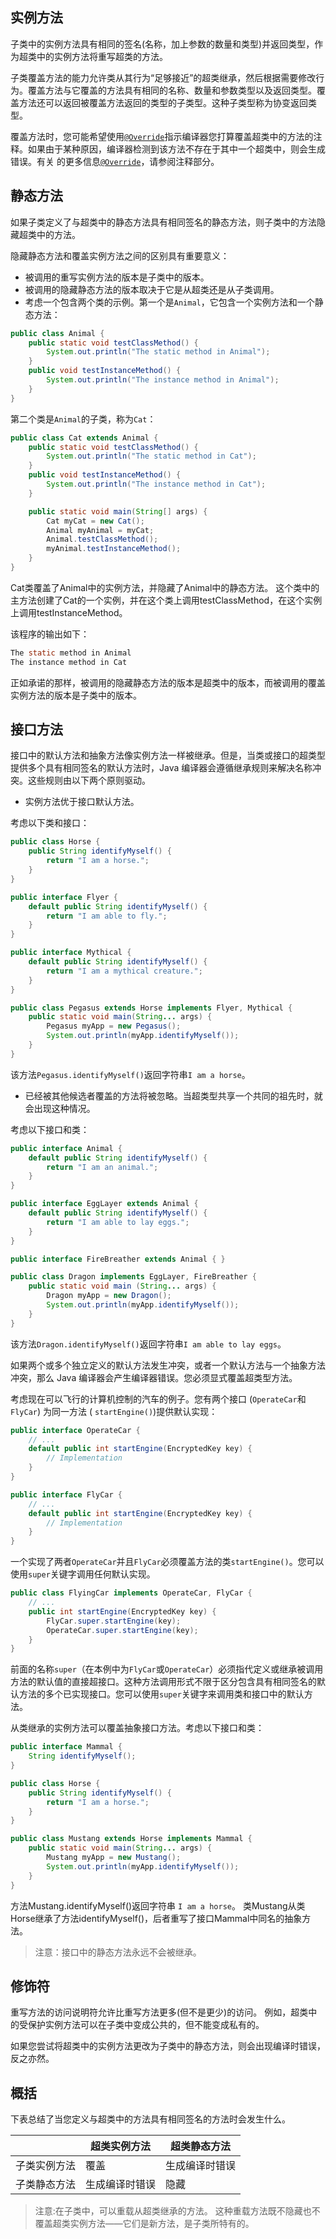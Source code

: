 ## 实例方法

子类中的实例方法具有相同的签名(名称，加上参数的数量和类型)并返回类型，作为超类中的实例方法将重写超类的方法。  

子类覆盖方法的能力允许类从其行为“足够接近”的超类继承，然后根据需要修改行为。覆盖方法与它覆盖的方法具有相同的名称、数量和参数类型以及返回类型。覆盖方法还可以返回被覆盖方法返回的类型的子类型。这种子类型称为协变返回类型。

覆盖方法时，您可能希望使用[`@Override`](https://docs.oracle.com/en/java/javase/17/docs/api/java.base/java/lang/Override.html)指示编译器您打算覆盖超类中的方法的注释。如果由于某种原因，编译器检测到该方法不存在于其中一个超类中，则会生成错误。有关 的更多信息[`@Override`](https://docs.oracle.com/en/java/javase/17/docs/api/java.base/java/lang/Override.html)，请参阅注释部分。

 

## 静态方法

如果子类定义了与超类中的静态方法具有相同签名的静态方法，则子类中的方法隐藏超类中的方法。

隐藏静态方法和覆盖实例方法之间的区别具有重要意义：

- 被调用的重写实例方法的版本是子类中的版本。
- 被调用的隐藏静态方法的版本取决于它是从超类还是从子类调用。
- 考虑一个包含两个类的示例。第一个是`Animal`，它包含一个实例方法和一个静态方法：

```java
public class Animal {
    public static void testClassMethod() {
        System.out.println("The static method in Animal");
    }
    public void testInstanceMethod() {
        System.out.println("The instance method in Animal");
    }
}
```

第二个类是`Animal`的子类，称为`Cat`：

```java
public class Cat extends Animal {
    public static void testClassMethod() {
        System.out.println("The static method in Cat");
    }
    public void testInstanceMethod() {
        System.out.println("The instance method in Cat");
    }

    public static void main(String[] args) {
        Cat myCat = new Cat();
        Animal myAnimal = myCat;
        Animal.testClassMethod();
        myAnimal.testInstanceMethod();
    }
}
```

Cat类覆盖了Animal中的实例方法，并隐藏了Animal中的静态方法。 这个类中的主方法创建了Cat的一个实例，并在这个类上调用testClassMethod，在这个实例上调用testInstanceMethod。  

该程序的输出如下：

```java
The static method in Animal
The instance method in Cat
```

正如承诺的那样，被调用的隐藏静态方法的版本是超类中的版本，而被调用的覆盖实例方法的版本是子类中的版本。

 

## 接口方法

接口中的默认方法和抽象方法像实例方法一样被继承。但是，当类或接口的超类型提供多个具有相同签名的默认方法时，Java 编译器会遵循继承规则来解决名称冲突。这些规则由以下两个原则驱动。

- 实例方法优于接口默认方法。

考虑以下类和接口：

```java
public class Horse {
    public String identifyMyself() {
        return "I am a horse.";
    }
}

public interface Flyer {
    default public String identifyMyself() {
        return "I am able to fly.";
    }
}

public interface Mythical {
    default public String identifyMyself() {
        return "I am a mythical creature.";
    }
}

public class Pegasus extends Horse implements Flyer, Mythical {
    public static void main(String... args) {
        Pegasus myApp = new Pegasus();
        System.out.println(myApp.identifyMyself());
    }
}
```

该方法`Pegasus.identifyMyself()`返回字符串`I am a horse`。

- 已经被其他候选者覆盖的方法将被忽略。当超类型共享一个共同的祖先时，就会出现这种情况。

考虑以下接口和类：

```java
public interface Animal {
    default public String identifyMyself() {
        return "I am an animal.";
    }
}

public interface EggLayer extends Animal {
    default public String identifyMyself() {
        return "I am able to lay eggs.";
    }
}

public interface FireBreather extends Animal { }

public class Dragon implements EggLayer, FireBreather {
    public static void main (String... args) {
        Dragon myApp = new Dragon();
        System.out.println(myApp.identifyMyself());
    }
}
```

该方法`Dragon.identifyMyself()`返回字符串`I am able to lay eggs`。

如果两个或多个独立定义的默认方法发生冲突，或者一个默认方法与一个抽象方法冲突，那么 Java 编译器会产生编译器错误。您必须显式覆盖超类型方法。

考虑现在可以飞行的计算机控制的汽车的例子。您有两个接口 (`OperateCar`和`FlyCar`) 为同一方法 ( `startEngine()`)提供默认实现：

```java
public interface OperateCar {
    // ...
    default public int startEngine(EncryptedKey key) {
        // Implementation
    }
}

public interface FlyCar {
    // ...
    default public int startEngine(EncryptedKey key) {
        // Implementation
    }
}
```

一个实现了两者`OperateCar`并且`FlyCar`必须覆盖方法的类`startEngine()`。您可以使用`super`关键字调用任何默认实现。

```java
public class FlyingCar implements OperateCar, FlyCar {
    // ...
    public int startEngine(EncryptedKey key) {
        FlyCar.super.startEngine(key);
        OperateCar.super.startEngine(key);
    }
}
```

前面的名称`super`（在本例中为`FlyCar`或`OperateCar`）必须指代定义或继承被调用方法的默认值的直接超接口。这种方法调用形式不限于区分包含具有相同签名的默认方法的多个已实现接口。您可以使用`super`关键字来调用类和接口中的默认方法。

从类继承的实例方法可以覆盖抽象接口方法。考虑以下接口和类：

```java
public interface Mammal {
    String identifyMyself();
}

public class Horse {
    public String identifyMyself() {
        return "I am a horse.";
    }
}

public class Mustang extends Horse implements Mammal {
    public static void main(String... args) {
        Mustang myApp = new Mustang();
        System.out.println(myApp.identifyMyself());
    }
}
```

方法Mustang.identifyMyself()返回字符串 `I am a horse`。 类Mustang从类Horse继承了方法identifyMyself()，后者重写了接口Mammal中同名的抽象方法。  

> 注意：接口中的静态方法永远不会被继承。

 

## 修饰符

重写方法的访问说明符允许比重写方法更多(但不是更少)的访问。 例如，超类中的受保护实例方法可以在子类中变成公共的，但不能变成私有的。  

如果您尝试将超类中的实例方法更改为子类中的静态方法，则会出现编译时错误，反之亦然。

 

## 概括

下表总结了当您定义与超类中的方法具有相同签名的方法时会发生什么。

|              | 超类实例方法   | 超类静态方法   |
| ------------ | -------------- | -------------- |
| 子类实例方法 | 覆盖           | 生成编译时错误 |
| 子类静态方法 | 生成编译时错误 | 隐藏           |

> 注意:在子类中，可以重载从超类继承的方法。 这种重载方法既不隐藏也不覆盖超类实例方法——它们是新方法，是子类所特有的。  